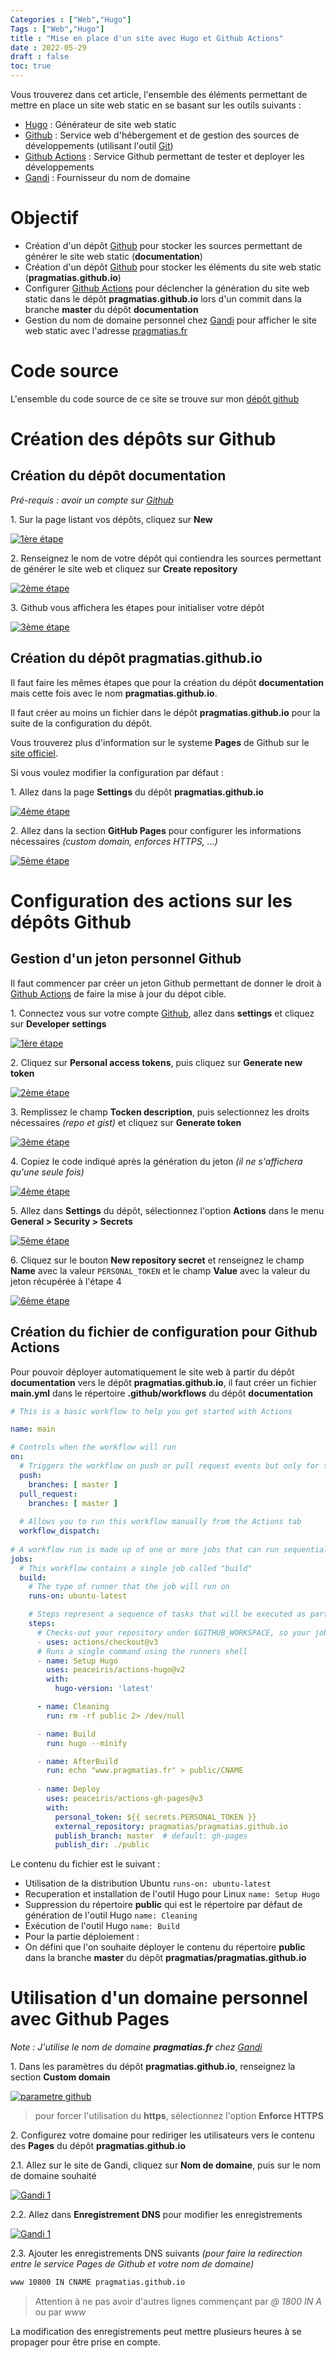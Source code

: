 ```yaml
---
Categories : ["Web","Hugo"]
Tags : ["Web","Hugo"]
title : "Mise en place d'un site avec Hugo et Github Actions"
date : 2022-05-29
draft : false
toc: true
---
```


Vous trouverez dans cet article, l'ensemble des éléments permettant de mettre en place un site web static en se basant sur les outils suivants :

- [Hugo](https://gohugo.io) : Générateur de site web static
- [Github](https://github.com) : Service web d'hébergement et de gestion des sources de développements (utilisant l'outil [Git](https://en.wikipedia.org/wiki/Git)) 
- [Github Actions](https://github.com/features/actions) : Service Github permettant de tester et deployer les développements
- [Gandi](https://www.gandi.net) : Fournisseur du nom de domaine

 <!--more-->

# Objectif

- Création d'un dépôt [Github](https://github.com) pour stocker les sources permettant de générer le site web static (**documentation**)
- Création d'un dépôt [Github](https://github.com) pour stocker les éléments du site web static (**pragmatias.github.io**)
- Configurer [Github Actions](https://github.com/features/actions) pour déclencher la génération du site web static dans le dépôt **pragmatias.github.io** lors d'un commit dans la branche **master** du dépôt **documentation**
- Gestion du nom de domaine personnel chez [Gandi](https://www.gandi.net/fr) pour afficher le site web static avec l'adresse [pragmatias.fr](https://pragmatias.fr)


# Code source

L'ensemble du code source de ce site se trouve sur mon [dépôt github](https://github.com/pragmatias/documentation)


# Création des dépôts sur Github

## Création du dépôt documentation
*Pré-requis : avoir un compte sur [Github](https://github.com)*

1\. Sur la page listant vos dépôts, cliquez sur **New** 

[![1ère étape](/blog/web/20190429_create_repository_step1.png)](/blog/web/20190429_create_repository_step1.png)

2\. Renseignez le nom de votre dépôt qui contiendra les sources permettant de générer le site web et cliquez sur **Create repository**

[![2ème étape](/blog/web/20190429_create_repository_step2.png)](/blog/web/20190429_create_repository_step2.png)

3\. Github vous affichera les étapes pour initialiser votre dépôt

[![3ème étape](/blog/web/20190429_create_repository_step3.png)](/blog/web/20190429_create_repository_step3.png)

## Création du dépôt pragmatias.github.io

Il faut faire les mêmes étapes que pour la création du dépôt **documentation** mais cette fois avec le nom **pragmatias.github.io**.

Il faut créer au moins un fichier dans le dépôt **pragmatias.github.io** pour la suite de la configuration du dépôt.

Vous trouverez plus d'information sur le systeme **Pages** de Github sur le [site officiel](https://pages.github.com).

Si vous voulez modifier la configuration par défaut :

1\. Allez dans la page **Settings** du dépôt **pragmatias.github.io**

[![4ème étape](/blog/web/20190429_create_repository_step4.png)](/blog/web/20190429_create_repository_step4.png)

2\. Allez dans la section **GitHub Pages** pour configurer les informations nécessaires *(custom domain, enforces HTTPS, ...)*

[![5ème étape](/blog/web/20190429_create_repository_step5.png)](/blog/web/20190429_create_repository_step5.png)



# Configuration des actions sur les dépôts Github

## Gestion d'un jeton personnel Github
Il faut commencer par créer un jeton Github permettant de donner le droit à [Github Actions](https://github.com/features/actions) de faire la mise à jour du dépot cible.

1\. Connectez vous sur votre compte [Github](https://github.com), allez dans **settings** et cliquez sur **Developer settings**

[![1ère étape](/blog/web/20190429_github_token_step1.png)](/blog/web/20190429_github_token_step1.png)

2\. Cliquez sur **Personal access tokens**, puis cliquez sur **Generate new token**

[![2ème étape](/blog/web/20190429_github_token_step2.png)](/blog/web/20190429_github_token_step2.png)

3\. Remplissez le champ **Tocken description**, puis selectionnez les droits nécessaires *(repo et gist)* et cliquez sur **Generate token**

[![3ème étape](/blog/web/20190429_github_token_step3.png)](/blog/web/20190429_github_token_step3.png)


4\. Copiez le code indiqué après la génération du jeton *(il ne s'affichera qu'une seule fois)*

[![4ème étape](/blog/web/20190429_github_token_step4.png)](/blog/web/20190429_github_token_step4.png)

5\. Allez dans **Settings** du dépôt, sélectionnez l'option **Actions** dans le menu **General > Security > Secrets** 

[![5ème étape](/blog/web/20220530_github_documentation_personal_token.png)](/blog/web/20220530_github_documentation_personal_token.png)

6\. Cliquez sur le bouton  **New repository secret** et renseignez le champ **Name** avec la valeur `PERSONAL_TOKEN` et le champ **Value**  avec la valeur du jeton récupérée à l'étape 4

[![6ème étape](/blog/web/20220530_github_documentation_personal_token_add.png)](/blog/web/20220530_github_documentation_personal_token_add.png)

## Création du fichier de configuration pour Github Actions

Pour pouvoir déployer automatiquement le site web à partir du dépôt **documentation** vers le dépôt **pragmatias.github.io**, il faut créer un fichier **main.yml** dans le répertoire **.github/workflows** du dépôt **documentation**

```yml
# This is a basic workflow to help you get started with Actions

name: main

# Controls when the workflow will run
on:
  # Triggers the workflow on push or pull request events but only for the master branch
  push:
    branches: [ master ]
  pull_request:
    branches: [ master ]
  
  # Allows you to run this workflow manually from the Actions tab
  workflow_dispatch:
  
# A workflow run is made up of one or more jobs that can run sequentially or in parallel
jobs:
  # This workflow contains a single job called "build"
  build:
    # The type of runner that the job will run on
    runs-on: ubuntu-latest

    # Steps represent a sequence of tasks that will be executed as part of the job
    steps:
      # Checks-out your repository under $GITHUB_WORKSPACE, so your job can access it
      - uses: actions/checkout@v3
      # Runs a single command using the runners shell
      - name: Setup Hugo
        uses: peaceiris/actions-hugo@v2
        with:
          hugo-version: 'latest'

      - name: Cleaning
        run: rm -rf public 2> /dev/null

      - name: Build
        run: hugo --minify

      - name: AfterBuild
        run: echo "www.pragmatias.fr" > public/CNAME
 
      - name: Deploy
        uses: peaceiris/actions-gh-pages@v3
        with:
          personal_token: ${{ secrets.PERSONAL_TOKEN }}
          external_repository: pragmatias/pragmatias.github.io
          publish_branch: master  # default: gh-pages
          publish_dir: ./public

``` 

Le contenu du fichier est le suivant :

- Utilisation de la distribution Ubuntu `runs-on: ubuntu-latest`
- Recuperation et installation de l'outil Hugo pour Linux `name: Setup Hugo`
- Suppression du répertoire **public** qui est le répertoire par défaut de génération de l'outil Hugo `name: Cleaning`
- Exécution de l'outil Hugo `name: Build`
- Pour la partie déploiement :
 - On défini que l'on souhaite déployer le contenu du répertoire **public**  dans la branche **master** du dépôt **pragmatias/pragmatias.github.io**
 


# Utilisation d'un domaine personnel avec Github Pages

*Note : J'utilise le nom de domaine* ***pragmatias.fr*** *chez [Gandi](https://www.gandi.net)*

1\. Dans les paramètres du dépôt **pragmatias.github.io**, renseignez la section **Custom domain**

[![parametre github](/blog/web/20190429_create_repository_step5.png)](/blog/web/20190429_create_repository_step5.png)

> pour forcer l'utilisation du **https**, sélectionnez l'option **Enforce HTTPS**

2\. Configurez votre domaine pour rediriger les utilisateurs vers le contenu des **Pages** du dépôt **pragmatias.github.io**

2\.1\. Allez sur le site de Gandi, cliquez sur **Nom de domaine**, puis sur le nom de domaine souhaité

[![Gandi 1](/blog/web/20190429_pages_github_domaine_gandi_p1.png)](/blog/web/20190429_pages_github_domaine_gandi_p1.png)


2\.2\. Allez dans **Enregistrement DNS** pour modifier les enregistrements

[![Gandi 1](/blog/web/20190429_pages_github_domaine_gandi_p2.png)](/blog/web/20190429_pages_github_domaine_gandi_p2.png)

2\.3\. Ajouter les enregistrements DNS suivants *(pour faire la redirection entre le service Pages de Github et votre nom de domaine)*

```makefile
www 10800 IN CNAME pragmatias.github.io
```

> Attention à ne pas avoir d'autres lignes commençant par *@ 1800 IN A* ou par *www*

La modification des enregistrements peut mettre plusieurs heures à se propager pour être prise en compte.


